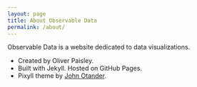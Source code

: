 ```yaml
---
layout: page
title: About Observable Data
permalink: /about/
---
```


Observable Data is a website dedicated to data visualizations.

* Created by Oliver Paisley. <font size="5"><a class="fa fa-twitter" href="https://twitter.com/{{ site.twitter_username }}"></a></font>
* Built with Jekyll. Hosted on GitHub Pages.
* Pixyll theme by [John Otander](http://johnotander.com). <font size="5"><a class="fa fa-twitter" href="https://twitter.com/4lpine"></a></font>

